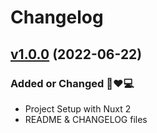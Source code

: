 # Changelog

## [v1.0.0](https://sevenz.vercel.app/) (2022-06-22)

### Added or Changed 👏❤💻

- Project Setup with Nuxt 2
- README & CHANGELOG files
